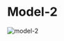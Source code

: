 # Model-2
![model-2](https://user-images.githubusercontent.com/100152824/176882939-4be08440-9578-4ef9-95bf-e4c8affad109.png)
